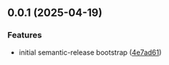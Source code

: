 ## 0.0.1 (2025-04-19)

### Features

* initial semantic-release bootstrap ([4e7ad61](https://github.com/humlab-swedeb/swedeb_frontend/commit/4e7ad61c855a81cf21c9bb1cf1e314ba51099874))
